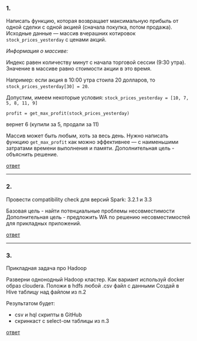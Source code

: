 ### 1.
Написать функцию, которая возвращает максимальную прибыль от одной сделки с одной акцией (сначала покупка, потом продажа). Исходные данные — массив 
вчерашних котировок `stock_prices_yesterday` с ценами акций.

*Информация о массиве:*

Индекс равен количеству минут с начала торговой сессии (9:30 утра).
Значение в массиве равно стоимости акции в это время.

Например: если акция в 10:00 утра стоила 20 долларов, то
`stock_prices_yesterday[30] = 20`.

Допустим, имеем некоторые условия:
`stock_prices_yesterday = [10, 7, 5, 8, 11, 9]`

```
profit = get_max_profit(stock_prices_yesterday)
```
вернет 6 (купили за 5, продали за 11)

Массив может быть любым, хоть за весь день. Нужно написать функцию
`get_max_profit` как можно эффективнее — с наименьшими затратами времени
выполнения и памяти.
Дополнительная цель - объяснить решение.

[ответ](https://github.com/v-asyunin/Sber_DE_test/blob/main/Solution.py)

___

### 2.
Провести compatibility check для версий Spark: 3.2.1 и 3.3

Базовая цель - найти потенциальные проблемы несовместимости
Дополнительная цель - предложить WA по решению несовместимостей для прикладных приложений.

[ответ]()

___

### 3.

Прикладная задача про Hadoop

Разверни однонодный Hadoop кластер. Как вариант используй docker образ cloudera.
Положи в hdfs любой .csv файл с данными
Создай в Hive таблицу над файлом из п.2


Результатом будет:
- csv и hql скрипты в GitHub 
- скринкаст с select-ом таблицы из п.3

[ответ]()
